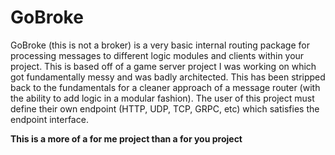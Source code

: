# GoBroke
GoBroke (this is not a broker) is a very basic internal routing package for processing messages to different logic modules and clients within your project. This is based off of a game server project I was working on which got fundamentally messy and was badly architected. This has been stripped back to the fundamentals for a cleaner approach of a message router (with the ability to add logic in a modular fashion). The user of this project must define their own endpoint (HTTP, UDP, TCP, GRPC, etc) which satisfies the endpoint interface.

**This is a more of a for me project than a for you project**